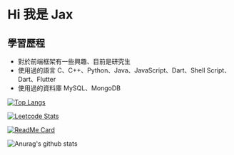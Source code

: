 # Hi 我是 Jax

## 學習歷程

- 對於前端框架有一些興趣、目前是研究生
- 使用過的語言 C、C++、Python、Java、JavaScript、Dart、Shell Script、Dart、Flutter
- 使用過的資料庫 MySQL、MongoDB

[![Top Langs](https://github-readme-stats.vercel.app/api/top-langs/?username=cvecve147)](https://github.com/anuraghazra/github-readme-stats)

[![Leetcode Stats](https://leetcode.card.workers.dev/jax-24?theme=nord&font=baloo&extension=activity&site=cn)](https://leetcode-cn.com/u/jax-24/)

[![ReadMe Card](https://github-readme-stats.vercel.app/api/pin/?username=cvecve147&repo=vuepress-notes)](https://github.com/cvecve147/vuepress-notes)

![Anurag's github stats](https://github-readme-stats.vercel.app/api?username=cvecve147&show_icons=true)
